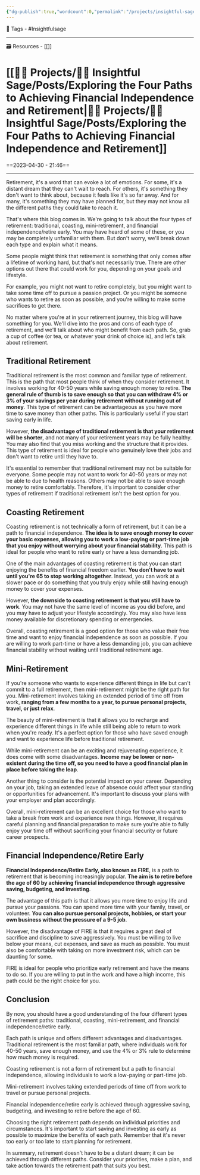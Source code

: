 ```yaml
---
{"dg-publish":true,"wordcount":0,"permalink":"/projects/insightful-sage/posts/exploring-the-four-paths-to-achieving-financial-independence-and-retirement/","dgPassFrontmatter":true,"noteIcon":"3","created":"2023-11-14T21:08:37.867+05:30","updated":"2024-02-26T02:42:25.236+05:30"}
---
```


🧶 Tags - #Insightfulsage 

---
🗃 Resources - [[]]

# [[👷🏻 Projects/🧓🏻 Insightful Sage/Posts/Exploring the Four Paths to Achieving Financial Independence and Retirement\|👷🏻 Projects/🧓🏻 Insightful Sage/Posts/Exploring the Four Paths to Achieving Financial Independence and Retirement]]
==2023-04-30 - 21:46==

---
Retirement, it's a word that can evoke a lot of emotions. For some, it's a distant dream that they can't wait to reach. For others, it's something they don't want to think about, because it feels like it's so far away. And for many, it's something they may have planned for, but they may not know all the different paths they could take to reach it.

That's where this blog comes in. We're going to talk about the four types of retirement: traditional, coasting, mini-retirement, and financial independence/retire early. You may have heard of some of these, or you may be completely unfamiliar with them. But don't worry, we'll break down each type and explain what it means.

Some people might think that retirement is something that only comes after a lifetime of working hard, but that's not necessarily true. There are other options out there that could work for you, depending on your goals and lifestyle.

For example, you might not want to retire completely, but you might want to take some time off to pursue a passion project. Or you might be someone who wants to retire as soon as possible, and you're willing to make some sacrifices to get there.

No matter where you're at in your retirement journey, this blog will have something for you. We'll dive into the pros and cons of each type of retirement, and we'll talk about who might benefit from each path. So, grab a cup of coffee (or tea, or whatever your drink of choice is), and let's talk about retirement.

## Traditional Retirement
Traditional retirement is the most common and familiar type of retirement. This is the path that most people think of when they consider retirement. It involves working for 40-50 years while saving enough money to retire. **The general rule of thumb is to save enough so that you can withdraw 4% or 3% of your savings per year during retirement without running out of money**. This type of retirement can be advantageous as you have more time to save money than other paths. This is particularly useful if you start saving early in life.

However, **the disadvantage of traditional retirement is that your retirement will be shorter**, and not many of your retirement years may be fully healthy. You may also find that you miss working and the structure that it provides. This type of retirement is ideal for people who genuinely love their jobs and don't want to retire until they have to.

It's essential to remember that traditional retirement may not be suitable for everyone. Some people may not want to work for 40-50 years or may not be able to due to health reasons. Others may not be able to save enough money to retire comfortably. Therefore, it's important to consider other types of retirement if traditional retirement isn't the best option for you.

## Coasting Retirement
Coasting retirement is not technically a form of retirement, but it can be a path to financial independence. **The idea is to save enough money to cover your basic expenses, allowing you to work a low-paying or part-time job that you enjoy without worrying about your financial stability**. This path is ideal for people who want to retire early or have a less demanding job.

One of the main advantages of coasting retirement is that you can start enjoying the benefits of financial freedom earlier. **You don't have to wait until you're 65 to stop working altogether**. Instead, you can work at a slower pace or do something that you truly enjoy while still having enough money to cover your expenses.

However, **the downside to coasting retirement is that you still have to work**. You may not have the same level of income as you did before, and you may have to adjust your lifestyle accordingly. You may also have less money available for discretionary spending or emergencies.

Overall, coasting retirement is a good option for those who value their free time and want to enjoy financial independence as soon as possible. If you are willing to work part-time or have a less demanding job, you can achieve financial stability without waiting until traditional retirement age.

## Mini-Retirement
If you're someone who wants to experience different things in life but can't commit to a full retirement, then mini-retirement might be the right path for you. Mini-retirement involves taking an extended period of time off from work, **ranging from a few months to a year, to pursue personal projects, travel, or just relax**.

The beauty of mini-retirement is that it allows you to recharge and experience different things in life while still being able to return to work when you're ready. It's a perfect option for those who have saved enough and want to experience life before traditional retirement.

While mini-retirement can be an exciting and rejuvenating experience, it does come with some disadvantages. **Income may be lower or non-existent during the time off, so you need to have a good financial plan in place before taking the leap**.

Another thing to consider is the potential impact on your career. Depending on your job, taking an extended leave of absence could affect your standing or opportunities for advancement. It's important to discuss your plans with your employer and plan accordingly.

Overall, mini-retirement can be an excellent choice for those who want to take a break from work and experience new things. However, it requires careful planning and financial preparation to make sure you're able to fully enjoy your time off without sacrificing your financial security or future career prospects.

## Financial Independence/Retire Early
**Financial Independence/Retire Early, also known as FIRE**, is a path to retirement that is becoming increasingly popular. **The aim is to retire before the age of 60 by achieving financial independence through aggressive saving, budgeting, and investing**.

The advantage of this path is that it allows you more time to enjoy life and pursue your passions. You can spend more time with your family, travel, or volunteer. **You can also pursue personal projects, hobbies, or start your own business without the pressure of a 9-5 job**.

However, the disadvantage of FIRE is that it requires a great deal of sacrifice and discipline to save aggressively. You must be willing to live below your means, cut expenses, and save as much as possible. You must also be comfortable with taking on more investment risk, which can be daunting for some.

FIRE is ideal for people who prioritize early retirement and have the means to do so. If you are willing to put in the work and have a high income, this path could be the right choice for you.

## Conclusion
By now, you should have a good understanding of the four different types of retirement paths: traditional, coasting, mini-retirement, and financial independence/retire early.

Each path is unique and offers different advantages and disadvantages. Traditional retirement is the most familiar path, where individuals work for 40-50 years, save enough money, and use the 4% or 3% rule to determine how much money is required.

Coasting retirement is not a form of retirement but a path to financial independence, allowing individuals to work a low-paying or part-time job.

Mini-retirement involves taking extended periods of time off from work to travel or pursue personal projects.

Financial independence/retire early is achieved through aggressive saving, budgeting, and investing to retire before the age of 60.

Choosing the right retirement path depends on individual priorities and circumstances. It's important to start saving and investing as early as possible to maximize the benefits of each path. Remember that it's never too early or too late to start planning for retirement.

In summary, retirement doesn't have to be a distant dream; it can be achieved through different paths. Consider your priorities, make a plan, and take action towards the retirement path that suits you best.